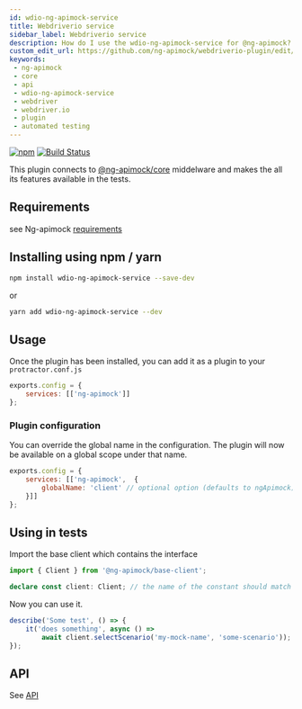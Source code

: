 ```yaml
---
id: wdio-ng-apimock-service
title: Webdriverio service
sidebar_label: Webdriverio service
description: How do I use the wdio-ng-apimock-service for @ng-apimock?
custom_edit_url: https://github.com/ng-apimock/webdriverio-plugin/edit/master/docs/wdio-ng-apimock-service.md
keywords:
 - ng-apimock
 - core
 - api
 - wdio-ng-apimock-service
 - webdriver
 - webdriver.io
 - plugin
 - automated testing
---
```

[![npm](https://img.shields.io/npm/v/wdio-ng-apimock-service?color=brightgreen)](https://www.npmjs.com/package/wdio-ng-apimock-service) [![Build Status](https://github.com/ng-apimock/webdriverio-plugin/workflows/CI/badge.svg)](https://github.com/ng-apimock/webdriverio-plugin/actions?workflow=CI) 

This plugin connects to [@ng-apimock/core](https://github.com/ng-apimock/core) middelware and makes the all its features available in the tests.

## Requirements

see Ng-apimock [requirements](/docs/#requirements)

## Installing using npm / yarn
```bash
npm install wdio-ng-apimock-service --save-dev
```
or 

```bash
yarn add wdio-ng-apimock-service --dev
```

## Usage
Once the plugin has been installed, you can add it as a plugin to your `protractor.conf.js`

```js
exports.config = {
    services: [['ng-apimock']]
};
```

### Plugin configuration
You can override the global name in the configuration. The plugin will now be available on a global scope under that name.

```js
exports.config = {
    services: [['ng-apimock',  {
        globalName: 'client' // optional option (defaults to ngApimock)  
    }]]
};
```
   
## Using in tests
Import the base client which contains the interface

```typescript
import { Client } from '@ng-apimock/base-client';

declare const client: Client; // the name of the constant should match the global name: 
``` 

Now you can use it.

```typescript
describe('Some test', () => {
    it('does something', async () => 
        await client.selectScenario('my-mock-name', 'some-scenario'));
});
``` 

## API 
See [API](/docs/api/select-scenario)
